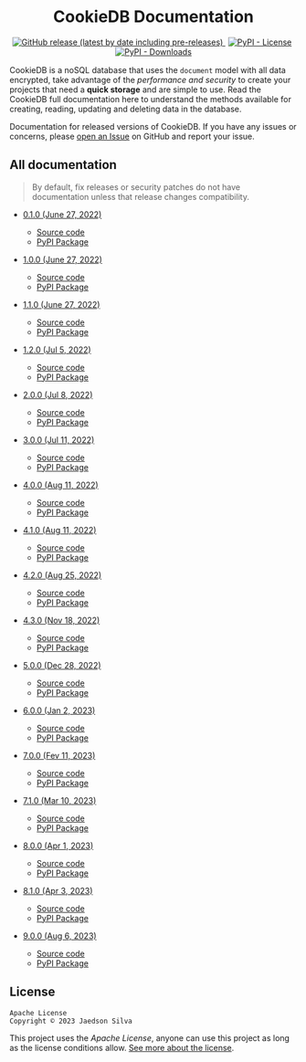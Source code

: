 <h1 align="center">CookieDB Documentation</h1>

<p align="center" style="margin-bottom: 15px">
    <a href="https://github.com/jaedsonpys/cookiedb/releases">
        <img alt="GitHub release (latest by date including pre-releases)" src="https://img.shields.io/github/v/release/jaedsonpys/cookiedb?include_prereleases">
    </a>
    <a href="https://github.com/jaedsonpys/cookiedb/blob/master/LICENSE" style="margin-right: 5px; margin-left: 5px">
        <img alt="PyPI - License" src="https://img.shields.io/pypi/l/cookiedb">
    </a>
    <a href="https://pypi.org/project/cookiedb">
        <img alt="PyPI - Downloads" src="https://img.shields.io/pypi/dm/cookiedb">
    </a>
</p>

CookieDB is a noSQL database that uses the `document` model with all data encrypted, take advantage of the *performance and security* to create your projects that need a **quick storage** and are simple to use. Read the CookieDB full documentation here to understand the methods available for creating, reading, updating and deleting data in the database.

Documentation for released versions of CookieDB. If you have any issues or concerns, please [open an Issue](https://github.com/jaedsonpys/cookiedb/issues/new) on GitHub and report your issue.

## All documentation

> By default, fix releases or security patches do not have documentation unless that release changes compatibility.

* [0.1.0 (June 27, 2022)](https://jaedsonpys.github.io/cookiedb/0.1.0)
    - [Source code](https://github.com/jaedsonpys/cookiedb/releases/tag/v0.1.0)
    - [PyPI Package](https://pypi.org/project/cookiedb/0.1.0/)

* [1.0.0 (June 27, 2022)](https://jaedsonpys.github.io/cookiedb/1.0.0)
    - [Source code](https://github.com/jaedsonpys/cookiedb/releases/tag/v1.0.0)
    - [PyPI Package](https://pypi.org/project/cookiedb/1.0.0/)

* [1.1.0 (June 27, 2022)](https://jaedsonpys.github.io/cookiedb/1.1.0)
    - [Source code](https://github.com/jaedsonpys/cookiedb/releases/tag/v1.1.0)
    - [PyPI Package](https://pypi.org/project/cookiedb/1.1.0/)

* [1.2.0 (Jul 5, 2022)](https://jaedsonpys.github.io/cookiedb/1.2.0)
    - [Source code](https://github.com/jaedsonpys/cookiedb/releases/tag/v1.2.0)
    - [PyPI Package](https://pypi.org/project/cookiedb/1.2.0/)

* [2.0.0 (Jul 8, 2022)](https://jaedsonpys.github.io/cookiedb/2.0.0)
    - [Source code](https://github.com/jaedsonpys/cookiedb/releases/tag/v2.0.0)
    - [PyPI Package](https://pypi.org/project/cookiedb/2.0.0/)

* [3.0.0 (Jul 11, 2022)](https://jaedsonpys.github.io/cookiedb/3.0.0)
    - [Source code](https://github.com/jaedsonpys/cookiedb/releases/tag/v3.0.0)
    - [PyPI Package](https://pypi.org/project/cookiedb/3.0.0/)

* [4.0.0 (Aug 11, 2022)](https://jaedsonpys.github.io/cookiedb/4.0.0)
    - [Source code](https://github.com/jaedsonpys/cookiedb/releases/tag/v4.0.0)
    - [PyPI Package](https://pypi.org/project/cookiedb/4.0.0/)

* [4.1.0 (Aug 11, 2022)](https://jaedsonpys.github.io/cookiedb/4.1.0)
    - [Source code](https://github.com/jaedsonpys/cookiedb/releases/tag/v4.1.0)
    - [PyPI Package](https://pypi.org/project/cookiedb/4.1.0/)

* [4.2.0 (Aug 25, 2022)](https://jaedsonpys.github.io/cookiedb/4.2.0)
    - [Source code](https://github.com/jaedsonpys/cookiedb/releases/tag/v4.2.0)
    - [PyPI Package](https://pypi.org/project/cookiedb/4.2.0/)

* [4.3.0 (Nov 18, 2022)](https://jaedsonpys.github.io/cookiedb/4.3.0)
    - [Source code](https://github.com/jaedsonpys/cookiedb/releases/tag/v4.3.0)
    - [PyPI Package](https://pypi.org/project/cookiedb/4.3.0/)

* [5.0.0 (Dec 28, 2022)](https://jaedsonpys.github.io/cookiedb/5.0.0)
    - [Source code](https://github.com/jaedsonpys/cookiedb/releases/tag/v5.0.0)
    - [PyPI Package](https://pypi.org/project/cookiedb/5.0.0/)

* [6.0.0 (Jan 2, 2023)](https://jaedsonpys.github.io/cookiedb/6.0.0)
    - [Source code](https://github.com/jaedsonpys/cookiedb/releases/tag/v6.0.0)
    - [PyPI Package](https://pypi.org/project/cookiedb/6.0.0/)

* [7.0.0 (Fev 11, 2023)](https://jaedsonpys.github.io/cookiedb/7.0.0)
    - [Source code](https://github.com/jaedsonpys/cookiedb/releases/tag/v7.0.0)
    - [PyPI Package](https://pypi.org/project/cookiedb/7.0.0/)

* [7.1.0 (Mar 10, 2023)](https://jaedsonpys.github.io/cookiedb/7.1.0)
    - [Source code](https://github.com/jaedsonpys/cookiedb/releases/tag/v7.1.0)
    - [PyPI Package](https://pypi.org/project/cookiedb/7.1.0/)

* [8.0.0 (Apr 1, 2023)](https://jaedsonpys.github.io/cookiedb/8.0.0)
    - [Source code](https://github.com/jaedsonpys/cookiedb/releases/tag/v8.0.0)
    - [PyPI Package](https://pypi.org/project/cookiedb/8.0.0/)

* [8.1.0 (Apr 3, 2023)](https://jaedsonpys.github.io/cookiedb/8.1.0)
    - [Source code](https://github.com/jaedsonpys/cookiedb/releases/tag/v8.1.0)
    - [PyPI Package](https://pypi.org/project/cookiedb/8.1.0/)

* [9.0.0 (Aug 6, 2023)](https://jaedsonpys.github.io/cookiedb/9.0.0)
    - [Source code](https://github.com/jaedsonpys/cookiedb/releases/tag/v9.0.0)
    - [PyPI Package](https://pypi.org/project/cookiedb/9.0.0/)

## License

```
Apache License
Copyright © 2023 Jaedson Silva
```

This project uses the *Apache License*, anyone can use this project as long as the license conditions allow. [See more about the license](https://github.com/jaedsonpys/cookiedb/blob/master/LICENSE).

